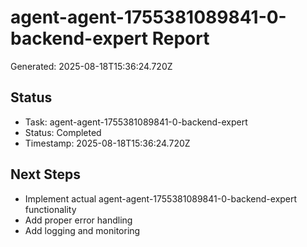 # agent-agent-1755381089841-0-backend-expert Report

Generated: 2025-08-18T15:36:24.720Z

## Status
- Task: agent-agent-1755381089841-0-backend-expert
- Status: Completed
- Timestamp: 2025-08-18T15:36:24.720Z

## Next Steps
- Implement actual agent-agent-1755381089841-0-backend-expert functionality
- Add proper error handling
- Add logging and monitoring
